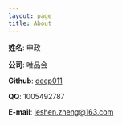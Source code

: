 ```yaml
---
layout: page
title: About
---
```


**姓名**: 申政

**公司**: 唯品会

**Github**: [deep011](https://github.com/deep011)

**QQ**: 1005492787

**E-mail**: ieshen.zheng@163.com
